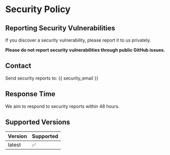 # Security Policy

## Reporting Security Vulnerabilities

If you discover a security vulnerability, please report it to us privately.

**Please do not report security vulnerabilities through public GitHub issues.**

## Contact

Send security reports to: {{ security_email }}

## Response Time

We aim to respond to security reports within 48 hours.

## Supported Versions

| Version | Supported          |
| ------- | ------------------ |
| latest  | :white_check_mark: |